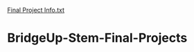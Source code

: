 [Final Project Info.txt](https://github.com/LeilaCl/BridgeUp-Stem-Final-Projects/files/7008493/Final.Project.Info.txt)
# BridgeUp-Stem-Final-Projects
